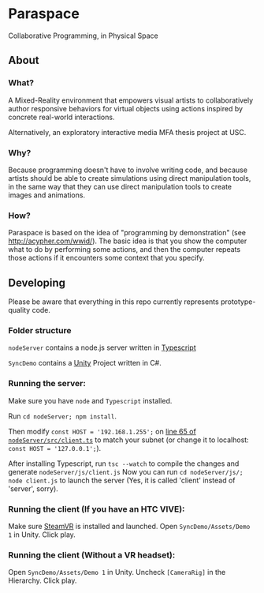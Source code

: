 # Paraspace
Collaborative Programming, in Physical Space

## About

### What?
A Mixed-Reality environment that empowers visual artists to collaboratively
author responsive behaviors for virtual objects using actions 
inspired by concrete real-world interactions.

Alternatively, an exploratory interactive media MFA thesis project at USC. 

### Why?
Because programming doesn't have to involve writing code,
and because artists should be able to create simulations
using direct manipulation tools, in the same way that they 
can use direct manipulation tools to create images and animations.

### How?
Paraspace is based on the idea of "programming by demonstration" (see http://acypher.com/wwid/).
The basic idea is that you show the computer what to do by performing some actions, and then the computer repeats those actions if it encounters some context that you specify.

## Developing
Please be aware that everything in this repo currently represents prototype-quality code.

### Folder structure
`nodeServer` contains a node.js server written in [Typescript](https://www.typescriptlang.org/)

`SyncDemo` contains a [Unity](https://store.unity.com/) Project written in C#.

### Running the server:
Make sure you have `node` and `Typescript` installed.

Run `cd nodeServer; npm install`.

Then modify `const HOST = '192.168.1.255';`
on [line 65 of `nodeServer/src/client.ts`](https://github.com/jceipek/Thesis/blob/jc-kitchen/nodeServer/src/client.ts#L65)
to match your subnet (or change it to localhost: `const HOST = '127.0.0.1';`).

After installing Typescript, run `tsc --watch` to compile the changes and generate `nodeServer/js/client.js`
Now you can run `cd nodeServer/js/; node client.js` to launch the server (Yes, it is called 'client' instead of 'server', sorry). 

### Running the client (If you have an HTC VIVE):
Make sure [SteamVR](https://support.steampowered.com/kb_article.php?ref=2001-UXCM-4439) is installed and launched.
Open `SyncDemo/Assets/Demo 1` in Unity. Click play.

### Running the client (Without a VR headset):
Open `SyncDemo/Assets/Demo 1` in Unity. Uncheck `[CameraRig]` in the Hierarchy. Click play.